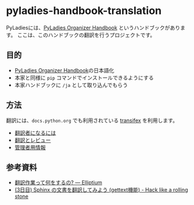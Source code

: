# pyladies-handbook-translation

PyLadiesには、[PyLadies Organizer Handbook](http://kit.pyladies.com/) というハンドブックがあります。
ここは、このハンドブックの翻訳を行うプロジェクトです。

## 目的
- [PyLadies Organizer Handbook](http://kit.pyladies.com/)の日本語化
- 本家と同様に `pip` コマンドでインストールできるようにする
- 本家ハンドブックに `/ja` として取り込んでもらう

## 方法
翻訳には、`docs.python.org` でも利用されている [transifex](https://www.transifex.com/) を利用します。

- [翻訳者になるには](how_to_be_translator.md)
- [翻訳とレビュー](how_to_translate.md)
- [管理者用情報](how_to_administrator.md)

## 参考資料

- [翻訳作業って何をするの? — Elliptium](http://tink.elliptium.net/2017/02/27/actual_translation_work.html)
- [(3日目) Sphinx の文書を翻訳してみよう (gettext機能) - Hack like a rolling stone](http://tk0miya.hatenablog.com/entry/20111203/p1)
